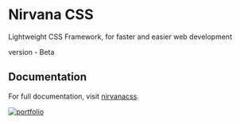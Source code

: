 # Nirvana CSS
Lightweight CSS Framework, for faster and easier web development

version - Beta


## Documentation
For full documentation, visit [nirvanacss](https://nirvanacss.anwarachilles.my.id).


[![portfolio](https://ik.imagekit.io/anwarachilles/devneet-powered.svg?updatedAt=1704715329026)](https://github.com/devneet-id)